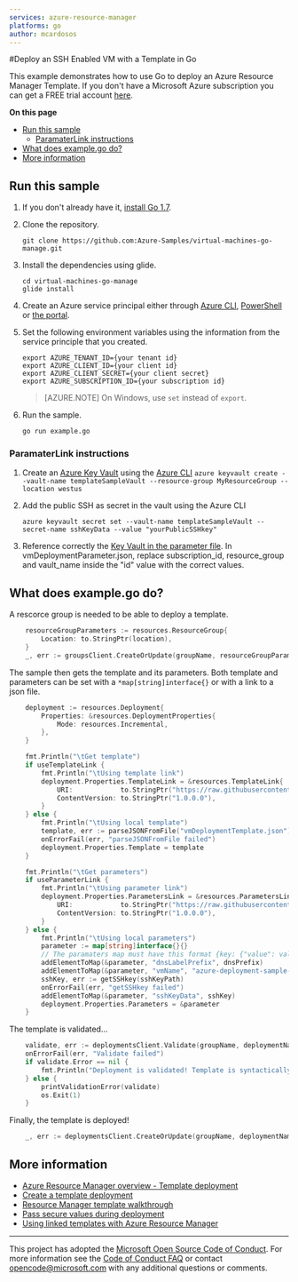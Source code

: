 ```yaml
---
services: azure-resource-manager
platforms: go
author: mcardosos
---
```


#Deploy an SSH Enabled VM with a Template in Go

This example demonstrates how to use Go to deploy an Azure Resource Manager Template. If you don't have a Microsoft Azure subscription you can get a FREE trial account [here](https://azure.microsoft.com/pricing/free-trial).

**On this page**

- [Run this sample](#run)
  - [ParamaterLink instructions](#paramlink)
- [What does example.go do?](#sample)
- [More information](#info)

<a id="run"></a>

## Run this sample

1. If you don't already have it, [install Go 1.7](https://golang.org/dl/).

1. Clone the repository.

    ```
    git clone https://github.com:Azure-Samples/virtual-machines-go-manage.git
    ```

1. Install the dependencies using glide.

    ```
    cd virtual-machines-go-manage
    glide install
    ```

1. Create an Azure service principal either through
    [Azure CLI](https://azure.microsoft.com/documentation/articles/resource-group-authenticate-service-principal-cli/),
    [PowerShell](https://azure.microsoft.com/documentation/articles/resource-group-authenticate-service-principal/)
    or [the portal](https://azure.microsoft.com/documentation/articles/resource-group-create-service-principal-portal/).

1. Set the following environment variables using the information from the service principle that you created.

    ```
    export AZURE_TENANT_ID={your tenant id}
    export AZURE_CLIENT_ID={your client id}
    export AZURE_CLIENT_SECRET={your client secret}
    export AZURE_SUBSCRIPTION_ID={your subscription id}
    ```

    > [AZURE.NOTE] On Windows, use `set` instead of `export`.

1. Run the sample.

    ```
    go run example.go
    ```


<a id="paramlink"></a>

### ParamaterLink instructions

1. Create an [Azure Key Vault](https://azure.microsoft.com/documentation/articles/key-vault-manage-with-cli/) using the [Azure CLI](https://azure.microsoft.com/documentation/articles/xplat-cli-install/) `azure keyvault create --vault-name templateSampleVault --resource-group MyResourceGroup --location westus`

1. Add the public SSH as secret in the vault using the Azure CLI

	```
	azure keyvault secret set --vault-name templateSampleVault --secret-name sshKeyData --value "yourPublicSSHkey"
	```	

1. Reference correctly the [Key Vault in the parameter file](https://azure.microsoft.com/documentation/articles/resource-manager-keyvault-parameter/). In vmDeploymentParameter.json, replace subscription_id, resource_group and vault_name inside the "id" value with the correct values.

<a id="sample"></a>

## What does example.go do?

A rescorce group is needed to be able to deploy a template.

```go
	resourceGroupParameters := resources.ResourceGroup{
		Location: to.StringPtr(location),
	}
	_, err := groupsClient.CreateOrUpdate(groupName, resourceGroupParameters)
```

The sample then gets the template and its parameters. Both template and parameters can be set with a `*map[string]interface{}` or with a link to a json file.

```go
	deployment := resources.Deployment{
		Properties: &resources.DeploymentProperties{
			Mode: resources.Incremental,
		},
	}

	fmt.Println("\tGet template")
	if useTemplateLink {
		fmt.Println("\tUsing template link")
		deployment.Properties.TemplateLink = &resources.TemplateLink{
			URI:            to.StringPtr("https://raw.githubusercontent.com/Azure-Samples/resource-manager-go-template-deployment/master/vmDeploymentTemplate.json"),
			ContentVersion: to.StringPtr("1.0.0.0"),
		}
	} else {
		fmt.Println("\tUsing local template")
		template, err := parseJSONFromFile("vmDeploymentTemplate.json")
		onErrorFail(err, "parseJSONFromFile failed")
		deployment.Properties.Template = template
	}

	fmt.Println("\tGet parameters")
	if useParameterLink {
		fmt.Println("\tUsing parameter link")
		deployment.Properties.ParametersLink = &resources.ParametersLink{
			URI:            to.StringPtr("https://raw.githubusercontent.com/Azure-Samples/resource-manager-go-template-deployment/master/vmDeploymentParameter.json"),
			ContentVersion: to.StringPtr("1.0.0.0"),
		}
	} else {
		fmt.Println("\tUsing local parameters")
		parameter := map[string]interface{}{}
		// The paramaters map must have this format {key: {"value": value}}.
		addElementToMap(&parameter, "dnsLabelPrefix", dnsPrefix)
		addElementToMap(&parameter, "vmName", "azure-deployment-sample-vm")
		sshKey, err := getSSHkey(sshKeyPath)
		onErrorFail(err, "getSSHkey failed")
		addElementToMap(&parameter, "sshKeyData", sshKey)
		deployment.Properties.Parameters = &parameter
	}
```

The template is validated...

```go
	validate, err := deploymentsClient.Validate(groupName, deploymentName, deployment)
	onErrorFail(err, "Validate failed")
	if validate.Error == nil {
		fmt.Println("Deployment is validated! Template is syntactically correct")
	} else {
		printValidationError(validate)
		os.Exit(1)
	}
```

Finally, the template is deployed!

```go
	_, err := deploymentsClient.CreateOrUpdate(groupName, deploymentName, deployment, nil)
```

<a id="info"></a>

## More information

- [Azure Resource Manager overview - Template deployment](https://azure.microsoft.com/documentation/articles/resource-group-overview/#template-deployment)
- [Create a template deployment](https://msdn.microsoft.com/library/azure/dn790564.aspx)
- [Resource Manager template walkthrough](https://azure.microsoft.com/documentation/articles/resource-manager-template-walkthrough/)
- [Pass secure values during deployment](https://azure.microsoft.com/documentation/articles/resource-manager-keyvault-parameter/)
- [Using linked templates with Azure Resource Manager](https://docs.microsoft.com/en-us/azure/azure-resource-manager/resource-group-linked-templates)

***

This project has adopted the [Microsoft Open Source Code of Conduct](https://opensource.microsoft.com/codeofconduct/). For more information see the [Code of Conduct FAQ](https://opensource.microsoft.com/codeofconduct/faq/) or contact [opencode@microsoft.com](mailto:opencode@microsoft.com) with any additional questions or comments.